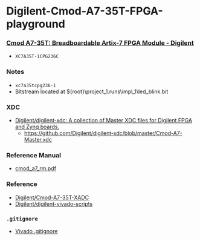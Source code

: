 Digilent-Cmod-A7-35T-FPGA-playground
====================================
### [Cmod A7-35T: Breadboardable Artix-7 FPGA Module - Digilent](https://digilent.com/shop/cmod-a7-35t-breadboardable-artix-7-fpga-module/)
- `XC7A35T-1CPG236C`

### Notes
- `xc7a35tcpg236-1`
- Bitstream located at ${root}\project_1.runs\impl_1\led_blink.bit

### XDC
- [Digilent/digilent-xdc: A collection of Master XDC files for Digilent FPGA and Zynq boards.](https://github.com/Digilent/digilent-xdc)
  - https://github.com/Digilent/digilent-xdc/blob/master/Cmod-A7-Master.xdc

### Reference Manual
- [cmod_a7_rm.pdf](cmod_a7_rm.pdf)

### Reference
- [Digilent/Cmod-A7-35T-XADC](https://github.com/Digilent/Cmod-A7-35T-XADC)
- [Digilent/digilent-vivado-scripts](https://github.com/Digilent/digilent-vivado-scripts) 

### `.gitignore`
- [Vivado .gitignore](https://gist.github.com/iDoka/6147ea6cf320f09d7ca39477b090486a)
